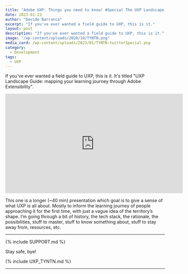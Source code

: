 ```yaml
---
title: "Adobe UXP: Things you need to know! #Special The UXP Landscape Guide"
date: 2023-01-23
author: "Davide Barranca"
excerpt: "If you've ever wanted a field guide to UXP, this is it."
layout: post
description: "If you've ever wanted a field guide to UXP, this is it."
image: "/wp-content/uploads/2020/10/TYNTN.png"
media_card: /wp-content/uploads/2023/01/TYNTN-twitterSpecial.png
category:
  - Development
tags:
  - UXP
---
```


If you've ever wanted a field guide to UXP, this is it. It's titled "UXP Landscape Guide: mapping your learning journey through Adobe Extensibility".

<iframe width="560" height="315" src="https://www.youtube.com/embed/PjqhwGGTCjE" frameborder="0" allow="accelerometer; autoplay; clipboard-write; encrypted-media; gyroscope; picture-in-picture" allowfullscreen></iframe>

This one is a longer (~40 min) presentation which goal is to give a sense of what UXP is all about. Mostly to inform the learning journey of people approaching it for the first time, with just a vague idea of the territory’s shape.
I’m going through a bit of history, the tech stack, the rationale, the possibilities, stuff to master, stuff to know something about, stuff to stay away from, resources, etc.

---

{% include SUPPORT.md %}

Stay safe, bye!

{% include UXP_TYNTN.md %}

---
